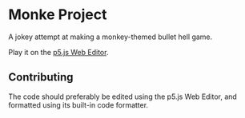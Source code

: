 # Monke Project

A jokey attempt at making a monkey-themed bullet hell game.

Play it on the
[p5.js Web Editor](https://editor.p5js.org/0110100001101001/sketches/fjxy36Xr3).

## Contributing

The code should preferably be edited using the p5.js Web Editor, and formatted
using its built-in code formatter.
